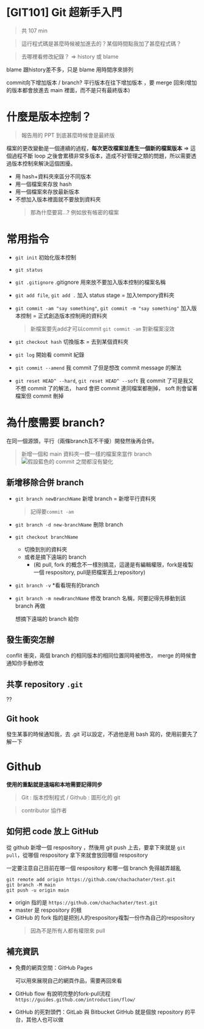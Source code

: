 # [GIT101] Git 超新手入門

> 共 107 min

> 這行程式碼是甚麼時候被加進去的？某個時間點我加了甚麼程式碼？

> 去哪裡看修改紀錄？ => history 或 blame

blame 跟history差不多，只是 blame 用時間序來排列

commit向下增加版本 / branch? 平行版本在往下增加版本 ，要 merge 回來(增加的版本都會放進去 main 裡面，而不是只有最終版本)

# 什麼是版本控制？

> 報告用的 PPT 到底甚麼時候會是最終版

檔案的更改變動是一個連續的過程，**每次更改檔案並產生一個新的檔案版本** => 這個過程不斷 loop 之後會累積非常多版本，造成不好管理之類的問題，所以需要透過版本控制來解決這個困擾。

* 用 hash+資料夾來區分不同版本
* 用一個檔案來存放 hash 
* 用一個檔案來存放最新版本
* 不想加入版本裡面就不要放到資料夾
    > 那為什麼要寫...? 例如放有帳密的檔案

# 常用指令
* `git init`
    初始化版本控制
* `git status`
* `git .gitignore`
    .gitignore 用來放不要加入版本控制的檔案名稱
* `git add file`, `git add .`
    加入 status stage = 加入tempory資料夾
* `git commit -am "say something"`, `git commit -m "say something"`
    加入版本控制 = 正式創造版本控制用的資料夾
    > 新檔案要先add才可以commit
    > `git commit -am` 對新檔案沒效
    
* `git checkout hash`
    切換版本 = 去到某個資料夾
* `git log`
    開始看 commit 紀錄
* `git commit --amend`
    我 commit 了但是想改 commit message 的解法
* `git reset HEAD^ --hard`, `git reset HEAD^ --soft`
    我 commit 了可是我又不想 commit 了的解法， hard 會把 commit 連同檔案都刪掉， soft 則會留著檔案但 commit 刪掉


# 為什麼需要 branch?

在同一個源頭，平行（兩條branch互不干擾）開發然後再合併。

> 新增一個和 main 資料夾一模一樣的檔案來當作 branch
![假設藍色的 commit 之間都沒有變化](https://i.imgur.com/ulonSdT.png)

## 新增移除合併 branch

* `git branch newBranchName`
    新增 branch = 新增平行資料夾
    > 記得要`commit -am`
* `git branch -d new-branchName`
    刪除 branch
* `git checkout branchName`
  * 切換到別的資料夾
  * 或者是摘下遠端的 branch
      * (和 pull, fork 的概念不一樣別搞混，這邊是有編輯權限，fork是複製一個 respository, pull是把檔案丟上repository)
* `git branch -v`
    *看看現有的branch
* `git branch -m newBranchName`
    修改 branch 名稱，阿要記得先移動到該 branch 再做

    想摘下遠端的 branch 給你
    
## 發生衝突怎辦
conflit 衝突，兩個 branch 的相同版本的相同位置同時被修改， merge 的時候會通知你手動修改

## 共享 repository `.git`

??

## Git hook
發生某事的時候通知我，去 .git 可以設定，不過他是用 bash 寫的，使用前要先了解一下

# Github

**使用的重點就是遠端和本地需要記得同步**

> Git : 版本控制程式 / Github : 圖形化的 git

> contributor 協作者

## 如何把 code 放上 GitHub

從 github 新增一個 respository ，然後用 git push 上去，要拿下來就是 `git pull`，從哪個 respository 拿下來就會放回哪個 respository

一定要注意自己目前在哪一個 respository 和哪一個 branch 免得越弄越亂

```
git remote add origin https://github.com/chachachater/test.git
git branch -M main
git push -u origin main
```

* origin 指的是
`https://github.com/chachachater/test.git`
* master 是 respository 的根
* GitHub 的 fork 指的是把別人的respository複製一份作為自己的respository
    > 因為不是所有人都有權限來 pull

## 補充資訊

* 免費的網頁空間：GitHub Pages

    可以用來展現自己的網頁作品，需要再回來看
* GitHub flow 有說明完整的fork-pull流程
`https://guides.github.com/introduction/flow/`
*   GitHub 的死對頭們：GitLab 與 Bitbucket
    GitHub 就是個放 repository 的平台，其他人也可以做